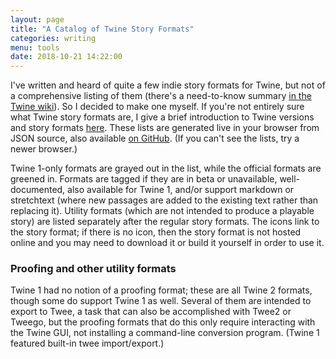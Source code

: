 ```yaml
---
layout: page
title: "A Catalog of Twine Story Formats"
categories: writing
menu: tools
date: 2018-10-21 14:22:00
---
```

I've written and heard of quite a few indie story formats for Twine, but not of a comprehensive listing of them (there's a need-to-know summary [in the Twine wiki](https://twinery.org/wiki/#other_formats)).  So I decided to make one myself.  If you're not entirely sure what Twine story formats are, I give a brief introduction to Twine versions and story formats [here](/tools/twine/).  These lists are generated live in your browser from JSON source, also available [on GitHub](https://github.com/tweecode/format-catalog).  (If you can't see the lists, try a newer browser.)

Twine 1-only formats are grayed out in the list, while the official formats are greened in.  Formats are tagged if they are in beta or unavailable, well-documented, also available for Twine 1, and/or support markdown or stretchtext (where new passages are added to the existing text rather than replacing it).  Utility formats (which are not intended to produce a playable story) are listed separately after the regular story formats.  The icons link to the story format; if there is no icon, then the story format is not hosted online and you may need to download it or build it yourself in order to use it.

<ul id="story"></ul>

### Proofing and other utility formats

Twine 1 had no notion of a proofing format; these are all Twine 2 formats, though some do support Twine 1 as well.  Several of them are intended to export to Twee, a task that can also be accomplished with Twee2 or Tweego, but the proofing formats that do this only require interacting with the Twine GUI, not installing a command-line conversion program.  (Twine 1 featured built-in twee import/export.)

<ul id="proofing">
</ul>

<script>
// Now loading from a separate file.  Code from
// https://codepen.io/KryptoniteDove/post/load-json-file-locally-using-pure-javascript

var jsonCat = [];

function loadJSON(callback) {
	var xobj = new XMLHttpRequest();
    xobj.overrideMimeType("application/json");
    xobj.open('GET', 'catalog.json', true);
    xobj.onreadystatechange = function () {
        if (xobj.readyState == 4 && xobj.status == "200") {
            // Required use of an anonymous callback as .open will NOT return a value but simply returns undefined in asynchronous mode
			callback(xobj.responseText);
		}
    };
    xobj.send(null);
}

function init() {

	loadJSON(function(response) {
		// Parse JSON string into object
		jsonCat = JSON.parse(response);

		//This is not the recommended approach for processing the data; I just wanted a quick conversion.

	jsonCat.forEach(function(item) {
	var target = (item.proofing ? "#proofing" : "#story");
	
	var stuff = document.createElement("li");
	if ((item.twine1 && !item.twine2))
		stuff.classList.add("gray");
	else if (item.official)
		stuff.classList.add("green");
	
	//this also serves as the "bullet"
	var image = document.createElement("a");
	image.classList.add("svg");
	if (item.base) {
		image.setAttribute("href",item.base + (item.format ? item.format : "format.js"));
		if (item.icon)
			image.setAttribute("style","background-image: url('" + item.base + item.icon + "')");
	}
	stuff.appendChild(image);
		
	var link = document.createElement("a");
	link.innerHTML = item.name;
	if (item.docs || item.repo)
		link.setAttribute("href",item.docs ? item.docs : item.repo);
	stuff.appendChild(link);

	if (item.author) {
		var author = document.createElement("i");
		author.innerHTML = " by " + item.author;
		stuff.appendChild(author);
	}

	var tagSpan;
	
	if (item.docs) {
		tagSpan = document.createElement("a");
		tagSpan.classList.add("tag");
		tagSpan.innerHTML = "docs";
		tagSpan.setAttribute("href",item.docs);
		stuff.appendChild(tagSpan);
	}
	
	if (item.demo) {
		tagSpan = document.createElement("a");
		tagSpan.classList.add("tag");
		tagSpan.innerHTML = "demo";
		tagSpan.setAttribute("href",item.demo);
		stuff.appendChild(tagSpan);
	}

	item.tags.forEach(function(tag) {
		tagSpan = document.createElement("span");
		tagSpan.classList.add("tag");
		tagSpan.innerHTML = tag;
		stuff.appendChild(tagSpan);
	});
	
	if (item.twine1 && item.twine2) {
		tagSpan = document.createElement("span");
		tagSpan.classList.add("tag");
		tagSpan.innerHTML = "1&2";
		stuff.appendChild(tagSpan);
	}

	stuff.appendChild(document.createElement("br"));

	var desc = document.createElement("span");
	desc.innerHTML = " " + (item.extendedDescription ? item.extendedDescription : item.description);
	stuff.appendChild(desc);
	
	document.querySelector(target).appendChild(stuff);
 });
 
 });
}

document.onload = init();

</script>
